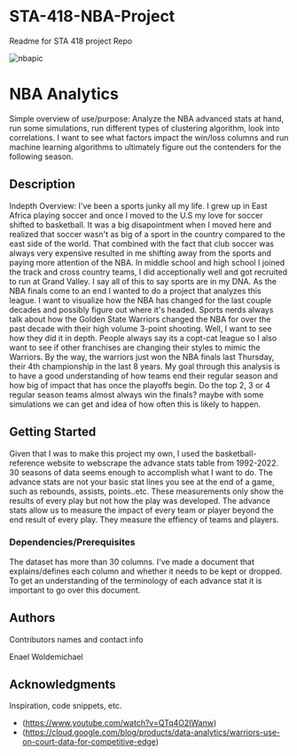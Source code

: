 # STA-418-NBA-Project
Readme for STA 418 project Repo
 
![nbapic](https://user-images.githubusercontent.com/97749034/174670283-a6dc2150-5a54-4c9b-86bf-0fdc9d55bfec.jpg)


# NBA Analytics

Simple overview of use/purpose: Analyze the NBA advanced stats at hand, run some simulations, run different types of clustering algorithm, look into 
correlations. I want to see what factors impact the win/loss columns and run machine learning algorithms to ultimately figure out the contenders for the following season. 

## Description

Indepth Overview: I've been a sports junky all my life. I grew up in East Africa playing soccer and once I moved to the U.S my love for soccer shifted to basketball. It was a big disapointment when I moved here and realized that soccer wasn't as big of a sport in the country compared to the east side of the world. That combined with the fact that club soccer was always very expensive resulted in me shifting away from the sports and paying more attention of the NBA. In middle school and high school I joined the track and cross country teams, I did acceptionally well and got recruited to run at Grand Valley. I say all of this to say sports are in my DNA. As the NBA finals come to an end I wanted to do a project that analyzes this league. I want to visualize how the NBA has changed for the last couple decades and possibly figure out where it's headed. Sports nerds always talk about how the Golden State Warriors changed the NBA for over the past decade with their high volume 3-point shooting. Well, I want to see how they did it in depth. People always say its a copt-cat league so I also want to see if other franchises are changing their styles to mimic the Warriors. By the way, the warriors just won the NBA finals last Thursday, their 4th championship in the last 8 years. My goal through this analysis is to have a good understanding of how teams end their regular season and how big of impact that has once the playoffs begin. Do the top 2, 3 or 4 regular season teams almost always win the finals? maybe with some simulations we can get and idea of how often this is likely to happen. 

## Getting Started

Given that I was to make this project my own, I used the basketball-reference website to webscrape the advance stats table from 1992-2022. 30 seasons of data seems enough to accomplish what I want to do. The advance stats are not your basic stat lines you see at the end of a game, such as rebounds, assists, points..etc. These measurements only show the results of every play but not how the play was developed. The advance stats allow us to measure the impact of every team or player beyond the end result of every play. They measure the effiency of teams and players. 

### Dependencies/Prerequisites

The dataset has more than 30 columns. I've made a document that explains/defines each column and whether it needs to be kept or dropped. To get an understanding of the terminology of each advance stat it is important to go over this document. 


## Authors

Contributors names and contact info

Enael Woldemichael 

## Acknowledgments

Inspiration, code snippets, etc.
* (https://www.youtube.com/watch?v=QTq4O2IWanw)
* (https://cloud.google.com/blog/products/data-analytics/warriors-use-on-court-data-for-competitive-edge)
